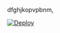 dfghjkopvpbnm,

[![Deploy](https://www.herokucdn.com/deploy/button.png)](https://dashboard.heroku.com/new?template=https://github.com/frygihi/fdscs) 


